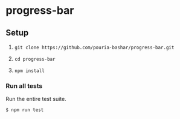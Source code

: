 # progress-bar

## Setup

1. `git clone https://github.com/pouria-bashar/progress-bar.git`

2. `cd progress-bar`

3. `npm install`


### Run all tests

Run the entire test suite.

```
$ npm run test
```
